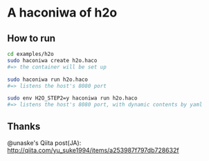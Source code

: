 # A haconiwa of h2o

## How to run

```bash
cd examples/h2o
sudo haconiwa create h2o.haco
#=> the container will be set up

sudo haconiwa run h2o.haco
#=> listens the host's 8080 port

sudo env H2O_STEP2=y haconiwa run h2o.haco
#=> listens the host's 8080 port, with dynamic contents by yaml
```

## Thanks

@unaske's Qiita post(JA): http://qiita.com/yu_suke1994/items/a253987f797db728632f

